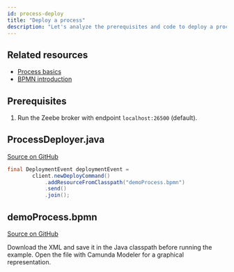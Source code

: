 ```yaml
---
id: process-deploy
title: "Deploy a process"
description: "Let's analyze the prerequisites and code to deploy a process using Java."
---
```


## Related resources

- [Process basics](/components/concepts/processes.md)
- [BPMN introduction](/components/modeler/bpmn/bpmn-processes/bpmn-primer.md)

## Prerequisites

1. Run the Zeebe broker with endpoint `localhost:26500` (default).

## ProcessDeployer.java

[Source on GitHub](https://github.com/camunda-cloud/zeebe/tree/develop/samples/src/main/java/io/camunda/zeebe/example/process/ProcessDeployer.java)

```java
final DeploymentEvent deploymentEvent =
        client.newDeployCommand()
            .addResourceFromClasspath("demoProcess.bpmn")
            .send()
            .join();
```

## demoProcess.bpmn

[Source on GitHub](https://github.com/camunda-cloud/zeebe/tree/develop/samples/src/main/resources/demoProcess.bpmn)

Download the XML and save it in the Java classpath before running the example. Open the file with Camunda Modeler for a graphical representation.

<!--
```xml
{{#include ../../../../samples/src/main/resources/demoProcess.bpmn}}
```
-->

